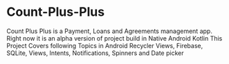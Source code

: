 # Count-Plus-Plus
Count Plus Plus is a Payment, Loans and Agreements management app. Right now it is an alpha version of project build in Native Android Kotlin
This Project Covers following Topics in Android
Recycler Views,
Firebase,
SQLite,
Views,
Intents,
Notifications,
Spinners and Date picker
